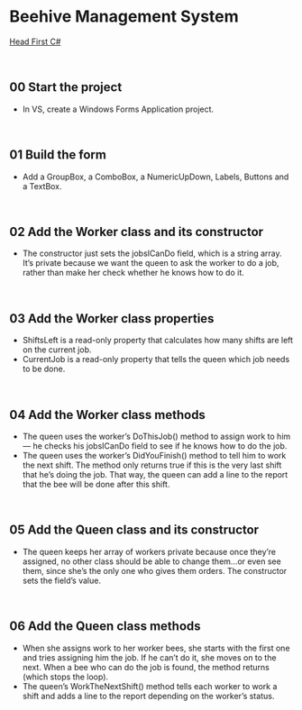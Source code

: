 # Beehive Management System
[Head First C#](http://www.headfirstlabs.com/books//hfcsharp/)

&nbsp;
## 00 Start the project
* In VS, create a Windows Forms Application project.

&nbsp;
## 01 Build the form
* Add a GroupBox, a ComboBox, a NumericUpDown, Labels, Buttons and a TextBox.

&nbsp;
## 02 Add the Worker class and its constructor
* The constructor just sets the jobsICanDo field, which is a string array. It’s private because we want the queen to ask the worker to do a job, rather than make her check whether he knows how to do it.

&nbsp;
## 03 Add the Worker class properties
* ShiftsLeft is a read-only property that calculates how many shifts are left on the current job.
* CurrentJob is a read-only property that tells the queen which job needs to be done.

&nbsp;
## 04 Add the Worker class methods
* The queen uses the worker’s DoThisJob() method to assign work to him — he checks his jobsICanDo field to see if he knows how to do the job.
* The queen uses the worker’s DidYouFinish() method to tell him to work the next shift. The method only returns true if this is the very last shift that he’s doing the job. That way, the queen can add a line to the report that the bee will be done after this shift.


&nbsp;
## 05 Add the Queen class and its constructor
* The queen keeps her array of workers private because once they’re assigned, no other class should be able to change them…or even see them, since she’s the only one who gives them orders. The constructor sets the field’s value.

&nbsp;
## 06 Add the Queen class methods
* When she assigns work to her worker bees, she starts with the first one and tries assigning him the job. If he can’t do it, she moves on to the next. When a bee who can do the job is found, the method returns (which stops the loop).
* The queen’s WorkTheNextShift() method tells each worker to work a shift and adds a line to the report depending on the worker’s status.
